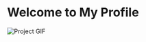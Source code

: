 # Welcome to My Profile
![Project GIF](https://i.giphy.com/media/v1.Y2lkPTc5MGI3NjExNmJucjFqODFia3h5c2FhYnIyYzlpNmhpbjZ3eG9tcTE3ZnJzMXczdSZlcD12MV9pbnRlcm5hbF9naWZfYnlfaWQmY3Q9Zw/uFUGcMullneA9cZyvG/giphy.gif)
